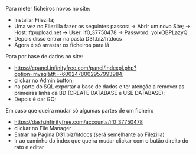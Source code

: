 Para meter ficheiros novos no site:
- Installar Filezilla;
- Uma vez no Filezilla fazer os seguintes passos:
    -> Abrir um novo Site;
    -> Host: ftpupload.net
    -> User: if0_37750478
    -> Password: yolxOBPLazyQ 
- Depois disso entrar na pasta D31.biz/htdocs
- Agora é só arrastar os ficheiros para lá


Para por base de dados no site:
- https://cpanel.infinityfree.com/panel/indexpl.php?option=mysql&ttt=-6002478002957993984;
- clickar no Admin button;
- na parte do SQL exportar a base de dados e ter atenção a remover as primeiras linha da BD (CREATE DATABASE e USE DATABASE);
- Depois é dar GO;



Em caso que queira mudar só algumas partes de um ficheiro
- https://dash.infinityfree.com/accounts/if0_37750478
- clickar no File Manager
- Entrar na Página D31.biz/htdocs (será semelhante ao Filezilla)
- Ir ao caminho do index que queira mudar clickar com o butão direito do rato e editar